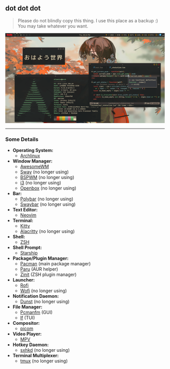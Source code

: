 ## dot dot dot

> Please do not blindly copy this thing. I use this place as a backup :)
> You may take whatever you want.

![Preview](preview.png)

[arch-link]: https://archlinux.org/
[awesome-link]: https://github.com/awesomewm/awesome
[i3-link]: https://github.com/i3/i3
[bspwm-link]: https://github.com/baskerville/bspwm
[openbox-link]: https://github.com/danakj/openbox
[neovim-link]: https://github.com/neovim/neovim
[alacritty-link]: https://github.com/alacritty/alacritty
[zsh-link]: http://www.zsh.org/
[zinit-link]: https://github.com/zdharma/zinit
[starship-link]: https://starship.rs/
[dunst-link]: https://github.com/dunst-project/dunst
[pcmanfm-link]: https://github.com/lxde/pcmanfm
[lf-link]: https://github.com/gokcehan/lf
[picom-link]: https://github.com/yshui/picom
[polybar-link]: https://github.com/polybar/polybar
[rofi-link]: https://github.com/davatorium/rofi
[pacman-link]: https://wiki.archlinux.org/index.php/pacman
[paru-link]: https://github.com/Morganamilo/paru
[zinit-link]: https://github.com/zdharma/zinit
[sxhkd-link]: https://github.com/baskerville/sxhkd
[tmux-link]: https://github.com/tmux/tmux
[sway-link]: https://github.com/swaywm/sway
[swaybar-link]: https://github.com/Alexays/Waybar
[kitty-link]: https://github.com/kovidgoyal/kitty
[wofi-link]: https://github.com/mikn/wofi
[mpv-link]: https://mpv.io/

---

### Some Details
- **Operating System:**
  - [Archlinux][arch-link]
- **Window Manager:**
  - [AwesomeWM][awesome-link]
  - [Sway][sway-link] (no longer using)
  - [BSPWM][bspwm-link] (no longer using)
  - [i3][i3-link] (no longer using)
  - [Openbox][openbox-link] (no longer using)
- **Bar:**
  - [Polybar][polybar-link] (no longer using)
  - [Swaybar][swaybar-link] (no longer using)
- **Text Editor:**
  - [Neovim][neovim-link]
- **Terminal:**
  - [Kitty][kitty-link]
  - [Alacritty][alacritty-link] (no longer using)
- **Shell:**
  - [ZSH][zsh-link]
- **Shell Prompt:**
  - [Starship][starship-link]
- **Package/Plugin Manager:**
  - [Pacman][pacman-link] (main package manager)
  - [Paru][paru-link] (AUR helper)
  - [Zinit][zinit-link] (ZSH plugin manager)
- **Launcher:**
  - [Rofi][rofi-link]
  - [Wofi][wofi-link] (no longer using)
- **Notification Daemon:**
  - [Dunst][dunst-link] (no longer using)
- **File Manager:**
  - [Pcmanfm][pcmanfm-link] (GUI)
  - [lf][lf-link] (TUI)
- **Compositor:**
  - [picom][picom-link]
- **Video Player:**
  - [MPV][mpv-link]
- **Hotkey Daemon:**
  - [sxhkd][sxhkd-link] (no longer using)
- **Terminal Multiplexer:**
  - [tmux][tmux-link] (no longer using)
